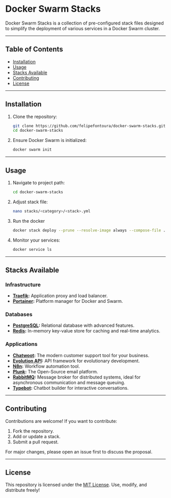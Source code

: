 # Docker Swarm Stacks

Docker Swarm Stacks is a collection of pre-configured stack files designed to simplify the deployment of various services in a Docker Swarm cluster.

---

## Table of Contents

- [Installation](#installation)
- [Usage](#usage)
- [Stacks Available](#stacks-available)
- [Contributing](#contributing)
- [License](#license)

---

## Installation

1. Clone the repository:

   ```bash
   git clone https://github.com/felipefontoura/docker-swarm-stacks.git
   cd docker-swarm-stacks
   ```

2. Ensure Docker Swarm is initialized:

   ```bash
   docker swarm init
   ```

---

## Usage

1. Navigate to project path:

   ```bash
   cd docker-swarm-stacks
   ```

2. Adjust stack file:

   ```bash
   nano stacks/<category>/<stack>.yml
   ```

2. Run the docker

   ```bash
   docker stack deploy --prune --resolve-image always --compose-file ./<category>/<stack>.yml stack
   ```

3. Monitor your services:

   ```bash
   docker service ls
   ```

---

## Stacks Available

### Infrastructure

- **[Traefik](stacks/infra/traefik.yml):** Application proxy and load balancer.
- **[Portainer](stacks/infra/portainer.yml):** Platform manager for Docker and Swarm.

### Databases

- **[PostgreSQL](stacks/db/postgres.yml):** Relational database with advanced features.
- **[Redis](stacks/db/redis.yml):** In-memory key-value store for caching and real-time analytics.

### Applications

- **[Chatwoot](stacks/app/chatwoot.yml):** The modern customer support tool for your business.
- **[Evolution API](stacks/app/evolution-api.yml):** API framework for evolutionary development.
- **[N8n](stacks/app/n8n.yml):** Workflow automation tool.
- **[Plunk](stacks/app/plunk.yml):** The Open-Source email platform.
- **[RabbitMQ](stacks/app/rabbitmq.yml):** Message broker for distributed systems, ideal for asynchronous communication and message queuing.
- **[Typebot](stacks/app/typebot.yml):** Chatbot builder for interactive conversations.

---

## Contributing

Contributions are welcome! If you want to contribute:

1. Fork the repository.
2. Add or update a stack.
3. Submit a pull request.

For major changes, please open an issue first to discuss the proposal.

---

## License

This repository is licensed under the [MIT License](https://choosealicense.com/licenses/mit/). Use, modify, and distribute freely!
